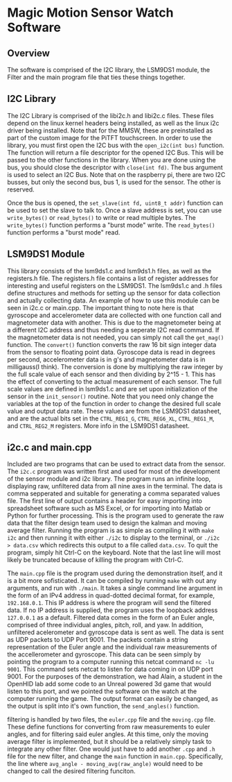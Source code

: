 # Magic Motion Sensor Watch Software

## Overview

The software is comprised of the I2C library, the LSM9DS1 module, the Filter and
the main program file that ties these things together.

## I2C Library

The I2C Library is comprised of the libi2c.h and libi2c.c files. These files
depend on the linux kernel headers being installed, as well as the linux i2c
driver being installed. Note that for the MMSW, these are preinstalled as part
of the custom image for the PiTFT touchscreen. In order to use the library, you
must first open the I2C bus with the `open_i2c(int bus)` function. The function
will return a file descriptor for the opened I2C Bus. This will be passed to the
other functions in the library. When you are done using the bus, you should
close the descriptor with `close(int fd)`. The bus argument is used to select an
I2C Bus. Note that on the raspberry pi, there are two I2C busses, but only the
second bus, bus 1, is used for the sensor. The other is reserved.

Once the bus is opened, the `set_slave(int fd, uint8_t addr)` function can be
used to set the slave to talk to. Once a slave address is set, you can use
`write_bytes()` or `read_bytes()` to write or read multiple bytes. The
`write_bytes()` function performs a "burst mode" write. The `read_bytes()`
function performs a "burst mode" read.

## LSM9DS1 Module

This library consists of the lsm9ds1.c and lsm9ds1.h files, as well as the
registers.h file. The registers.h file contains a list of register addresses for
interesting and useful registers on the LSM9DS1. The lsm9ds1.c and .h files
define structures and methods for setting up the sensor for data collection and
actually collecting data. An example of how to use this module can be seen in
i2c.c or main.cpp. The important thing to note here is that gyroscope and
accelerometer data are collected with one function call and magnetometer data
with another. This is due to the magnetometer being at a different I2C address
and thus needing a seperate I2C read command. If the magnetometer data is not
needed, you can simply not call the `get_mag()` function. The `convert()`
function converts the raw 16 bit sign integer data from the sensor to floating
point data. Gyroscope data is read in degrees per second, accelerometer data is
in g's and magnetometer data is in milligauss(I think). The conversion is done
by multiplying the raw integer by the full scale value of each sensor and then dividing by
2^15 - 1. This has the effect of converting to the actual measurement of each
sensor. The full scale values are defined in lsm9ds1.c and are set upon
initialization of the sensor in the `init_sensor()` routine. Note that you need
only change the variables at the top of the function in order to change the
desired full scale value and output data rate. These values are from the LSM9DS1
datasheet, and are the actual bits set in the `CTRL_REG1_G`, `CTRL_REG6_XL`,
`CTRL_REG1_M`, and `CTRL_REG2_M` registers. More info in the LSM9DS1 datasheet. 

## i2c.c and main.cpp

Included are two programs that can be used to extract data from the sensor. The
`i2c.c` program was written first and used for most of the development of the
sensor module and i2c library. The program runs an infinite loop, displaying
raw, unfiltered data from all nine axes in the terminal. The data is comma
sepperated and suitable for generating a comma separated values file. The first
line of output contains a header for easy importing into spreadsheet software
such as MS Excel, or for importing into Matlab or Python for further processing.
This is the program used to generate the raw data that the filter design team
used to design the kalman and moving average filter. Running the program is as
simple as compiling it with `make i2c` and then running it with either `./i2c`
to display to the terminal, or `./i2c > data.csv` which redirects this output to
a file called `data.csv`. To quit the program, simply hit Ctrl-C on the
keyboard. Note that the last line will most likely be truncated because of
killing the program with Ctrl-C.

The `main.cpp` file is the program used during the demonstration itself, and it
is a bit more sofisticated. It can be compiled by running `make` with out any
arguments, and run with `./main`. It takes a single command line argument in the
form of an IPv4 address in quad-dotted decimal format, for example,
`192.168.0.1`. This IP address is where the program will send the filtered data.
If no IP address is supplied, the program uses the loopback address `127.0.0.1`
as a default. Filtered data comes in the form of an Euler angle, comprised of
three individual angles, pitch, roll, and yaw. In addition, unfiltered
acelerometer and gyroscope data is sent as well. The data is sent as UDP packets
to UDP Port 9001. The packets contain a string representation of the Euler angle
and the individual raw measurements of the accellerometer and gyroscope. This
data can be seen simply by pointing the program to a computer running this
netcat command `nc -lu 9001`. This command sets netcat to listen for data coming
in on UDP port 9001. For the purposes of the demonstration, we had Alain, a
student in the OpenHID lab add some code to an Unreal powered 3d game that would
listen to this port, and we pointed the software on the watch at the computer
running the game. The output format can easily be changed, as the output is
split into it's own function, the `send_angles()` function.

filtering is handled by two files, the `euler.cpp` file and the `moving.cpp` file.
These define functions for converting from raw measurements to euler angles, and
for filtering said euler angles. At this time, only the moving average filter is
implemented, but it should be a relatively simply task to integrate any other
filter. One would just have to add another `.cpp` and `.h` file for the new filter,
and change the `main` function in `main.cpp`. Specifically, the line where
`avg_angle - moving_avg(raw_angle)` would need to be changed to call the desired
filtering funciton.

